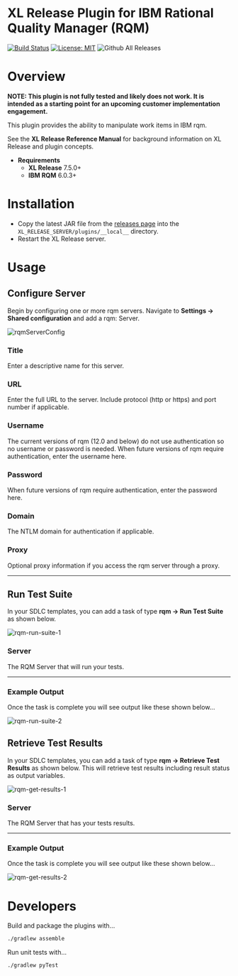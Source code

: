 # XL Release Plugin for IBM Rational Quality Manager (RQM) #

[![Build Status][xlr-rqm-plugin-travis-image]][xlr-rqm-plugin-travis-url]
[![License: MIT][xlr-rqm-plugin-license-image]][xlr-rqm-plugin-license-url]
![Github All Releases][xlr-rqm-plugin-downloads-image]

[xlr-rqm-plugin-travis-image]: https://travis-ci.org/xebialabs-community/xlr-rqm-plugin.svg?branch=master
[xlr-rqm-plugin-travis-url]: https://travis-ci.org/xebialabs-community/xlr-rqm-plugin
[xlr-rqm-plugin-license-image]: https://img.shields.io/badge/License-MIT-yellow.svg
[xlr-rqm-plugin-license-url]: https://opensource.org/licenses/MIT
[xlr-rqm-plugin-downloads-image]: https://img.shields.io/github/downloads/xebialabs-community/xlr-rqm-plugin/total.svg

# Overview #

**NOTE: This plugin is not fully tested and likely does not work. It is intended as a starting point for an upcoming customer implementation engagement.**

This plugin provides the ability to manipulate work items in IBM rqm.

See the **XL Release Reference Manual** for background information on XL Release and plugin concepts.

* **Requirements**
  * **XL Release** 7.5.0+
  * **IBM RQM** 6.0.3+

# Installation #

* Copy the latest JAR file from the [releases page](https://github.com/xebialabs-community/xlr-rqm-plugin/releases) into the `XL_RELEASE_SERVER/plugins/__local__` directory.
* Restart the XL Release server.

# Usage #

## Configure Server ##

Begin by configuring one or more rqm servers.  Navigate to **Settings -> Shared configuration** and add a rqm: Server.

![rqmServerConfig](images/rqm-server-config.png)



### Title ###

Enter a descriptive name for this server.

### URL ###

Enter the full URL to the server.  Include protocol (http or https) and port number if applicable.

### Username ###

The current versions of rqm (12.0 and below) do not use authentication so no username or password is needed.  When future versions of rqm require authentication, enter the username here.

### Password ###

When future versions of rqm require authentication, enter the password here.

### Domain ###

The NTLM domain for authentication if applicable.

### Proxy ###

Optional proxy information if you access the rqm server through a proxy.

---

## Run Test Suite ##

In your SDLC templates, you can add a task of type **rqm -> Run Test Suite** as shown below.  

![rqm-run-suite-1](images/rqm-run-suite-1.png)

### Server ###

The RQM Server that will run your tests.

---

### Example Output ###

Once the task is complete you will see output like these shown below...

![rqm-run-suite-2](images/rqm-run-suite-2.png)

## Retrieve Test Results ##

In your SDLC templates, you can add a task of type **rqm -> Retrieve Test Results** as shown below.  This will retrieve test results including result status as output variables.

![rqm-get-results-1](images/rqm-get-results-1.png)

### Server ###

The RQM Server that has your tests results.

---

### Example Output ###

Once the task is complete you will see output like these shown below...

![rqm-get-results-2](images/rqm-get-results-2.png)



# Developers #

Build and package the plugins with...

```bash
./gradlew assemble
```

Run unit tests with...

```bash
./gradlew pyTest
```